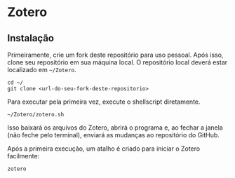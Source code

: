 # Zotero

## Instalação

Primeiramente, crie um fork deste repositório para uso pessoal. Após isso, clone seu repositório em sua máquina local.
O repositório local deverá estar localizado em `~/Zotero`.

```
cd ~/
git clone <url-do-seu-fork-deste-repositorio>
```

Para executar pela primeira vez, execute o shellscript diretamente.

```
~/Zotero/zotero.sh
```

Isso baixará os arquivos do Zotero, abrirá o programa e, ao fechar a janela (não feche pelo terminal),
enviará as mudanças ao repositório do GitHub.

Após a primeira execução, um atalho é criado para iniciar o Zotero facilmente:

```
zotero
```
